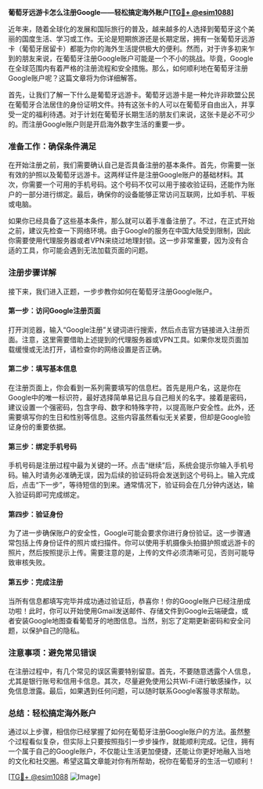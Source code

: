 **葡萄牙远游卡怎么注册Google——轻松搞定海外账户[[TG💪+ @esim1088](https://t.me/s/esim1088)]**

近年来，随着全球化的发展和国际旅行的普及，越来越多的人选择到葡萄牙这个美丽的国度生活、学习或工作。无论是短期旅游还是长期定居，拥有一张葡萄牙远游卡（葡萄牙居留卡）都能为你的海外生活提供极大的便利。然而，对于许多初来乍到的朋友来说，在葡萄牙注册Google账户可能是一个不小的挑战。毕竟，Google在全球范围内有着严格的注册流程和安全措施。那么，如何顺利地在葡萄牙注册Google账户呢？这篇文章将为你详细解答。

首先，让我们了解一下什么是葡萄牙远游卡。葡萄牙远游卡是一种允许非欧盟公民在葡萄牙合法居住的身份证明文件。持有这张卡的人可以在葡萄牙自由出入，并享受一定的福利待遇。对于计划在葡萄牙长期生活的朋友们来说，这张卡是必不可少的。而注册Google账户则是开启海外数字生活的重要一步。

### **准备工作：确保条件满足**
在开始注册之前，我们需要确认自己是否具备注册的基本条件。首先，你需要一张有效的护照以及葡萄牙远游卡。这两样证件是注册Google账户的基础材料。其次，你需要一个可用的手机号码。这个号码不仅可以用于接收验证码，还能作为账户的一部分进行绑定。最后，确保你的设备能够正常访问互联网，比如手机、平板或电脑。

如果你已经具备了这些基本条件，那么就可以着手准备注册了。不过，在正式开始之前，建议先检查一下网络环境。由于Google的服务在中国大陆受到限制，因此你需要使用代理服务器或者VPN来绕过地理封锁。这一步非常重要，因为没有合适的工具，你可能会遇到无法加载页面的问题。

### **注册步骤详解**
接下来，我们进入正题，一步步教你如何在葡萄牙注册Google账户。

#### **第一步：访问Google注册页面**
打开浏览器，输入“Google注册”关键词进行搜索，然后点击官方链接进入注册页面。注意，这里需要借助上述提到的代理服务器或VPN工具。如果你发现页面加载缓慢或无法打开，请检查你的网络设置是否正确。

#### **第二步：填写基本信息**
在注册页面上，你会看到一系列需要填写的信息栏。首先是用户名，这是你在Google中的唯一标识符，最好选择简单易记且与自己相关的名字。接着是密码，建议设置一个强密码，包含字母、数字和特殊字符，以提高账户安全性。此外，还需要填写你的生日和性别等信息。这些内容虽然看似无关紧要，但却是Google验证身份的重要依据。

#### **第三步：绑定手机号码**
手机号码是注册过程中最为关键的一环。点击“继续”后，系统会提示你输入手机号码。输入时请务必准确无误，因为后续的验证码将会发送到这个号码上。输入完成后，点击“下一步”，等待短信的到来。通常情况下，验证码会在几分钟内送达，输入验证码即可完成绑定。

#### **第四步：验证身份**
为了进一步确保账户的安全性，Google可能会要求你进行身份验证。这一步骤通常包括上传身份证件的照片或扫描件。你可以使用手机摄像头拍摄护照或远游卡的照片，然后按照提示上传。需要注意的是，上传的文件必须清晰可见，否则可能导致审核失败。

#### **第五步：完成注册**
当所有信息都填写完毕并成功通过验证后，恭喜你！你的Google账户已经注册成功啦！此时，你可以开始使用Gmail发送邮件、存储文件到Google云端硬盘，或者安装Google地图查看葡萄牙的地图信息。当然，别忘了定期更新密码和安全问题，以保护自己的隐私。

### **注意事项：避免常见错误**
在注册过程中，有几个常见的误区需要特别留意。首先，不要随意透露个人信息，尤其是银行账号和信用卡信息。其次，尽量避免使用公共Wi-Fi进行敏感操作，以免信息泄露。最后，如果遇到任何问题，可以随时联系Google客服寻求帮助。

### **总结：轻松搞定海外账户**
通过以上步骤，相信你已经掌握了如何在葡萄牙注册Google账户的方法。虽然整个过程看似复杂，但实际上只要按照指引一步步操作，就能顺利完成。记住，拥有一个属于自己的Google账户，不仅能让生活更加便捷，还能让你更好地融入当地的文化和社交圈。希望这篇文章能对你有所帮助，祝你在葡萄牙的生活一切顺利！

[[TG💪+ @esim1088](https://t.me/s/esim1088) ![Image](https://i.postimg.cc/4NQfJmqS/Snipaste-2025-05-13-00-14-12.png)]